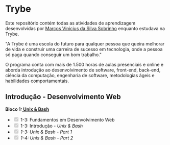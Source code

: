 # Trybe
Este repositório contém todas as atividades de aprendizagem desenvolvidas por <a href=https://www.linkedin.com/in/marcosvdss/> Marcos Vinicius da Silva Sobrinho</a> enquanto estudava na Trybe.

"A Trybe é uma escola do futuro para qualquer pessoa que queira melhorar de vida e construir uma carreira de sucesso em tecnologia, onde a pessoa só paga quando conseguir um bom trabalho."

O programa conta com mais de 1.500 horas de aulas presenciais e online e aborda introdução ao desenvolvimento de software, front-end, back-end, ciência da computação, engenharia de software, metodologias ágeis e habilidades comportamentais.

<h2>Introdução - Desenvolvimento Web</h2>

<b>Bloco 1:<a href="https://github.com/marcovdss/trybe-exercises/tree/main/01-fundamentos/bloco-01-unix-e-bash"> Unix & Bash </a></b><br>
<ul class="contains-task-list">
<li calss="task-list-item"><input type="checkbox" id="" disabled="" class="task-list-item-checkbox" checked=""> 1-3: Fundamentos em Desenvolvimento Web</li>
<li calss="task-list-item"><input type="checkbox" id="" disabled="" class="task-list-item-checkbox" checked=""> 1-3: Introdução - <em>Unix &amp; Bash </li>
<li class="task-list-item"><input type="checkbox" id="" disabled="" class="task-list-item-checkbox" checked=""> 1-3: <em>Unix &amp; Bash - Part 1</em></li>
<li class="task-list-item"><input type="checkbox" id="" disabled="" class="task-list-item-checkbox" checked=""> 1-4: <em>Unix &amp; Bash - Part 2</em></li>

</ul>